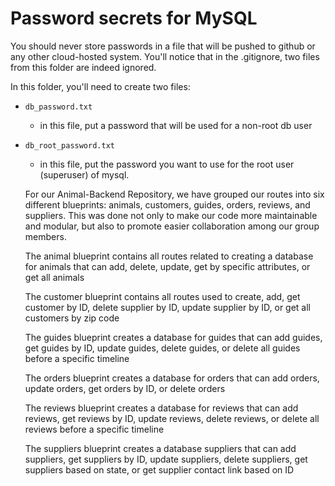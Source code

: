 # Password secrets for MySQL

You should never store passwords in a file that will be pushed to github or any other cloud-hosted system.  You'll notice that in the .gitignore, two files from this folder are indeed ignored.  

In this folder, you'll need to create two files:

- `db_password.txt`
  - in this file, put a password that will be used for a non-root db user
- `db_root_password.txt`
  - in this file, put the password you want to use for the root user (superuser) of mysql. 

  For our Animal-Backend Repository, we have grouped our routes into six different blueprints: animals, customers, guides, orders, reviews, and suppliers. This was done not only to make our code more maintainable and modular, but also to promote easier collaboration among our group members. 

  The animal blueprint contains all routes related to creating a database for animals that can add, delete, update, get by specific attributes, or get all animals

  The customer blueprint contains all routes used to create, add, get customer by ID, delete supplier by ID, update supplier by ID, or get all customers by zip code 

  The guides blueprint creates a database for guides that can add guides, get guides by ID, update guides, delete guides, or delete all guides before a specific timeline

  The orders blueprint creates a database for orders that can add orders, update orders, get orders by ID, or delete orders

  The reviews blueprint creates a database for reviews that can add reviews, get reviews by ID, update reviews, delete reviews, or delete all reviews before a specific timeline

  The suppliers blueprint creates a database suppliers that can add suppliers, get suppliers by ID, update suppliers, delete suppliers, get suppliers based on state, or get supplier contact link based on ID  